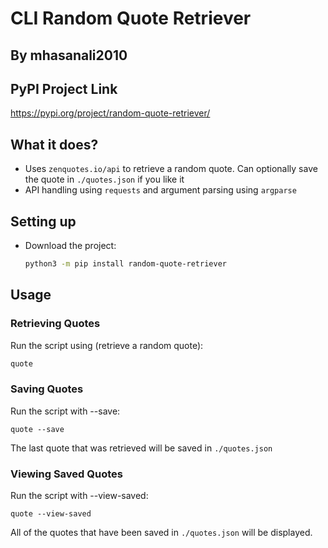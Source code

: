 # CLI Random Quote Retriever
## By mhasanali2010
## PyPI Project Link
https://pypi.org/project/random-quote-retriever/
## What it does?
- Uses `zenquotes.io/api` to retrieve a random quote. Can optionally save the quote in `./quotes.json` if you like it
- API handling using `requests` and argument parsing using `argparse`
## Setting up
- Download the project:
    ```bash
    python3 -m pip install random-quote-retriever
    ```
## Usage
### Retrieving Quotes
Run the script using (retrieve a random quote):
```bash
quote
```
### Saving Quotes
Run the script with --save:
```
quote --save
```
The last quote that was retrieved will be saved in `./quotes.json`
### Viewing Saved Quotes
Run the script with --view-saved:
```
quote --view-saved
```
All of the quotes that have been saved in `./quotes.json` will be displayed.
